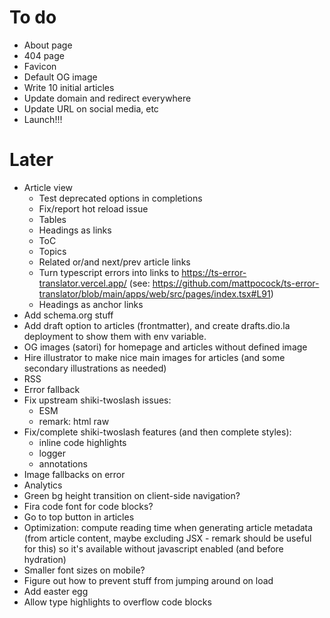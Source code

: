 # To do

- About page
- 404 page
- Favicon
- Default OG image
- Write 10 initial articles
- Update domain and redirect everywhere
- Update URL on social media, etc
- Launch!!!

# Later

- Article view
  - Test deprecated options in completions
  - Fix/report hot reload issue
  - Tables
  - Headings as links
  - ToC
  - Topics
  - Related or/and next/prev article links
  - Turn typescript errors into links to https://ts-error-translator.vercel.app/ (see: https://github.com/mattpocock/ts-error-translator/blob/main/apps/web/src/pages/index.tsx#L91)
  - Headings as anchor links
- Add schema.org stuff
- Add draft option to articles (frontmatter), and create drafts.dio.la deployment to show them with env variable.
- OG images (satori) for homepage and articles without defined image
- Hire illustrator to make nice main images for articles (and some secondary illustrations as needed)
- RSS
- Error fallback
- Fix upstream shiki-twoslash issues:
  - ESM
  - remark: html raw
- Fix/complete shiki-twoslash features (and then complete styles):
  - inline code highlights
  - logger
  - annotations
- Image fallbacks on error
- Analytics
- Green bg height transition on client-side navigation?
- Fira code font for code blocks?
- Go to top button in articles
- Optimization: compute reading time when generating article metadata (from article content, maybe excluding JSX - remark should be useful for this) so it's available without javascript enabled (and before hydration)
- Smaller font sizes on mobile?
- Figure out how to prevent stuff from jumping around on load
- Add easter egg
- Allow type highlights to overflow code blocks
